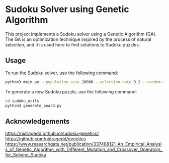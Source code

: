 # Sudoku Solver using Genetic Algorithm

This project implements a Sudoku solver using a Genetic Algorithm (GA). The GA is an optimization technique inspired by the process of natural selection, and it is used here to find solutions to Sudoku puzzles.


## Usage

To run the Sudoku solver, use the following command:

```sh
python3 main.py --population-size 10000 --selection-rate 0.2 --random-selection-rate 0.2 --children 5 --mutation-rate 0.3 --max-generations 500 --model 9x9-easy-03 --restart-nb-generations 40
```
To generate a new Sudoku puzzle, use the following command:

```sh
cd sudoku_utils
python3 generate_board.py
```

## Acknowledgements
https://nidragedd.github.io/sudoku-genetics/ <br>
https://github.com/nidragedd/genetics <br>
https://www.researchgate.net/publication/337488121_An_Empirical_Analysis_of_Genetic_Algorithm_with_Different_Mutation_and_Crossover_Operators_for_Solving_Sudoku <br>
